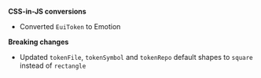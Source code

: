 **CSS-in-JS conversions**

- Converted `EuiToken` to Emotion

**Breaking changes**

- Updated `tokenFile`, `tokenSymbol` and `tokenRepo` default shapes to `square` instead of `rectangle`
